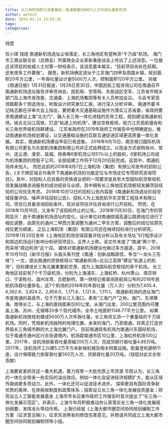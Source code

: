 ```yaml
---
title: 长三角机场群又添重量级：南通要建5000万人次年吞吐量新机场
author: wetech
date: 2019-02-14 14:03:26
tags: 
categories: 
---
```

钱焜
<!-- more -->
任小璋
钱焜
南通新机场选址尘埃落定，长三角地区有望再添“千万级”机场。
海门市工商业联合会（总商会）所属商会企业家新春座谈会上传出了上述消息。一位接近该项目的权威人士对第一财经表示，该消息基本属实，“目前项目尚处在前期，还有很多工作要做”。
据悉，新机场确定选址于江苏海门四甲及周围乡镇，规划面积20平方公里，一年吞吐量设计是5000万人次，控制面积120平方公里。
另据《南通日报》1月31日报道，1月28日至30日，中国民航工程咨询公司在南通召开南通新机场选址报告评审咨询会。民航局、空管局、东部战区空军、江苏省市相关部门及上海市发改委、交通委、上海机场集团等有关人员参加会议。
与会专家现场踏勘多个预选场址，听取设计研究单位汇报，进行深入分析评审。
南通市委书记陆志鹏在评审大会上指出，要把重大交通基础设施作为落实江苏省委、省政府要求南通建设上海“北大门”、融入长三角一体化进程的先导工程，规划建设南通新机场，结合北沿江高铁，打造“轨道上的机场”，建设空铁枢纽，助力江苏民航强省和长三角世界级机场群建设。
江苏省政府在2019年政府工作报告中也明确提出，推动南通新机场规划建设，以交通基础设施的互联互通促进区域更高质量一体化发展。
其实，南通新机场建设早前已有迹象。
2018年9月15日，南京禄口国际机场有限公司更名为东部机场集团有限公司并正式挂牌成立。以现金方式收购徐州、常州、连云港、淮安、盐城、扬泰等6家机场公司51%以上的股权，6家机场公司成为机场集团的控股子公司，全部组建工作将于12月20日前完成。这其中，南通机场并未加入。
而在此前的2018年8月7日上海机场（集团）有限公司发布的招标公告，《关于跨区域合作条件下南通新机场的功能定位与市场定位专项研究咨询项目》。其中，对投标人应具备的资格或业绩的一项要求是具有大型国际航空枢纽机场发展战略咨询服务的成功经验与业绩，其中拥有长三角地区机场枢纽发展项目经验的公司优先考虑。
2018年10月12日的招标公告内容是《南通新机场选址阶段空域容量评估、噪声评估招标公告》，招标人为上海民航华东空管工程技术有限公司。项目已具备咨询招标条件，现对该项目评估咨询进行公开招标。
然而，在2018年10月16日，又发布了该招标终止的公告。
2018年11月30日，在海门市的官网显示：由于南通新机场选址的变化，设计单位对南通绕城高速公路原线位进行了相应调整，由原先的通州二甲西方案调整为通州二甲东方案，调整后的线位较原先线位更为顺直。
之后上海机场（集团）有限公司还在继续招标进行分析研究，2019年1月20日发布《上海地区机场空域容量评估分析以及有关场址飞行程序设计和周边机场运行影响分析研究项目》。业界人士称，该文件未提了“南通”两个字，而采用“周边机场”这个词。
媒体对南通新机场建设也做过多方报道，其中，2018年10月10日《新华日报》头版头条刊登《南通：创新战略路径，争当“一龙头三先锋”》一文，提出南通的空铁枢纽以“南通新机场+北沿江高铁”建设“轨道上的机场”，目标建成长三角北翼重要航空港，成为上海国际航空枢纽的骨干机场。
长三角地区目前有7个千万级机场，分别为上海浦东、上海虹桥、杭州萧山、南京禄口、宁波栎社、温州龙湾、合肥新桥。第一财经记者查阅民航局公布的2018年民航机场吞吐量排名，这7个机场的2018年的年吞吐量（万人次）分别为7,405.4、4,362.8、3,824.2、2,858.0、1,171.8、1,121.9、1,111.1。
南通新机场的选址海门市是南通的县级市，位于万里长江入海口，素有“江海门户”之称。海门，东濒黄海，南倚长江，与上海的直线距离仅60公里。从海门出发，200公里范围内可覆盖上海、苏州、无锡等20多个现代城市。全市土地面积1148.77平方公里。
如果南通新机场按规划建成5000万人次年吞吐量，长三角将又添一个重量级的千万级机场。同时，凭借新机场独特的地理位置，未来的海门，乃至南通，将真正打造世界级长三角城市群的大上海北翼门户。
目前南通现有机场为南通兴东国际机场，位于南通市通州区兴东街道境内，机场距南通市区10公里、上海虹桥机场100公里。2017年，该机场旅客吞吐量突破200万人次，完成货邮行吞吐量4.89万吨。
2017年，该机场开工兴建5.2万平方米新候机楼及相关附属设施。配备登机廊桥11座，设计保障能力旅客吞吐量500万人次、货邮吞吐量20万吨。（钱琨对此文亦有贡献）
 
 
上海要紧紧抓住这一重大机遇，着力培育一大批优质上市资源
华民认为，长三角的一体化会带来一些实际的溢出效应。例如一体化会促进经济规模扩大，能从区域外吸纳更多劳动力。此外，一体化还可以促进技术进步。
探索更具有国际竞争新优势的离岸、在岸税收制度和政策体系；探索设立长三角一体化发展投资基金；研究设立人工智能发展基金
上海市市长应勇作政府工作报告时首次提出了“长三角一体化发展示范区”。并表示，上海今年将积极推动并认真落实长三角一体化发展规划纲要，发挥龙头带动作用。
上海已经就《上海大都市圈空间协同规划编制工作方案（征求意见稿）》，征求苏浙两省的修改完善意见，并商请共同成立上海大都市圈空间协同规划编制领导小组。
